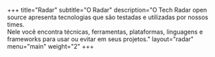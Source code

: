 +++
title="Radar"
subtitle="O Radar"
description="O Tech Radar open source apresenta tecnologias que são testadas e utilizadas por nossos times. <br> Nele você encontra técnicas, ferramentas, plataformas, linguagens e frameworks para usar ou evitar em seus projetos."
layout="radar"
menu="main"
weight="2"
+++
